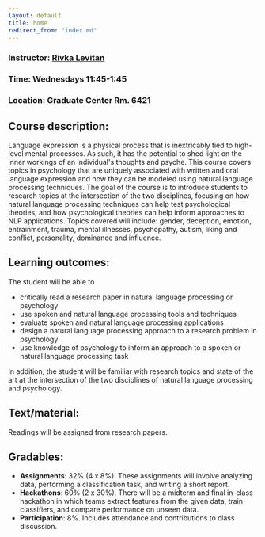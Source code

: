 ```yaml
---
layout: default
title: home
redirect_from: "index.md"
---
```


### Instructor: [Rivka Levitan](http://www.sci.brooklyn.cuny.edu/~levitan/)

### Time: Wednesdays 11:45-1:45

### Location: Graduate Center Rm. 6421

## Course description:
Language expression is a physical process that is inextricably tied to high-level mental processes. As such, it has the potential to shed light on the inner workings of an individual's thoughts and psyche. This course covers topics in psychology that are uniquely associated with written and oral language expression and how they can be modeled using natural language processing techniques. The goal of the course is to introduce students to research topics at the intersection of the two disciplines, focusing on how natural language processing techniques can help test psychological theories, and how psychological theories can help inform approaches to NLP applications. 
Topics covered will include: gender, deception, emotion, entrainment, trauma, mental illnesses, psychopathy, autism, liking and conflict, personality, dominance and influence.

## Learning outcomes: 
The student will be able to

* critically read a research paper in natural language processing or psychology
* use spoken and natural language processing tools and techniques
* evaluate spoken and natural language processing applications
* design a natural language processing approach to a research problem in psychology
* use knowledge of psychology to inform an approach to a spoken or natural language processing task

In addition, the student will be familiar with research topics and state of the art at the intersection of the two disciplines of natural language processing and psychology.

## Text/material:
Readings will be assigned from research papers.

## Gradables:
* **Assignments**: 32% (4 x 8%). These assignments will involve analyzing data, performing a classification task, and writing a short report. 
* **Hackathons**: 60% (2 x 30%). There will be a midterm and final in-class hackathon in which teams extract features from the given data, train classifiers, and compare performance on unseen data.
* **Participation**: 8%. Includes attendance and contributions to class discussion.


